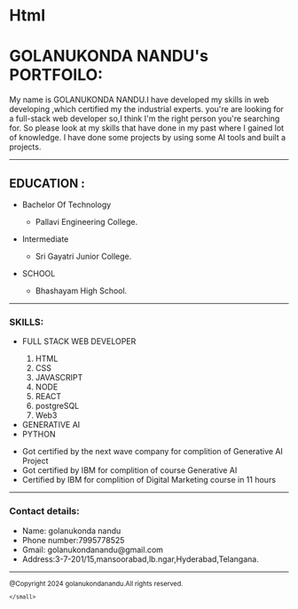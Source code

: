 # Html
<!DOCTYPE html>
<html lang="en">
<head>
    <meta charset="UTF-8">
    <meta name="viewport" content="width=device-width, initial-scale=1.0">
</head>
<body>
    <h1>GOLANUKONDA NANDU's PORTFOILO:</h1>
    <p>My name is GOLANUKONDA NANDU.I have developed my skills in web developing ,which certified my the industrial experts.
        you're are looking for a full-stack web developer so,I think I'm the right person you're searching for.
        So please look at my skills that have done in my past where I gained lot of knowledge.
        I have done some projects by using some AI tools and built a projects.
    </p> 
    <hr>
     <h2>EDUCATION : </h2>
     <ul>
     <li>Bachelor Of Technology</li>
     <ul>
       <li> Pallavi Engineering College.</li>
     </ul>  
     </ul> 
     <ul>
    <li>Intermediate</li>
     <ul>
       <li> Sri Gayatri Junior College.</li>
    </ul>
    </ul>
    <ul>
        <li>SCHOOL</li>
        <ul>
            <li>Bhashayam High School.</li>
        </ul>
    </ul>
    <hr>
    <h3>SKILLS:</h3>
    <ul>
        <li>FULL STACK WEB DEVELOPER</li>
        <ol>
            <li>HTML</li>
            <li>CSS</li>
            <li>JAVASCRIPT</li>
            <li>NODE</li>
            <li>REACT</li>
            <li>postgreSQL</li>
            <li>Web3</li>
        </ol>
        <li>GENERATIVE AI </li>
        <li>PYTHON</li>
    </ul>
    <ul>
    <li>Got certified by the next wave company for complition of Generative AI Project</li>
    <li>Got certified by IBM for complition of course Generative AI</li>
    <li>Certified by IBM for complition of Digital Marketing course in 11 hours</li>
    </ul>
    <hr>    
    <h3>Contact details:</h3>
    <ul>
        <li>Name: golanukonda nandu</li>
        <li>Phone number:7995778525</li>
        <li>Gmail: golanukondanandu@gmail.com</li>
        <li>Address:3-7-201/15,mansoorabad,lb.ngar,Hyderabad,Telangana.</li>
    </ul>
</body>
<hr>
<footer>
    <small>
        @Copyright 2024 golanukondanandu.All rights reserved.

    </small>
</footer>
</html>
